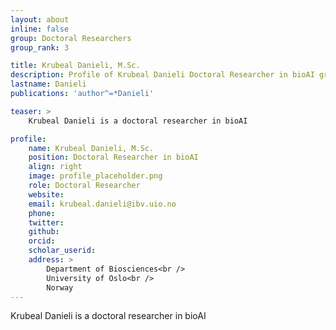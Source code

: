 ```yaml
---
layout: about
inline: false
group: Doctoral Researchers
group_rank: 3

title: Krubeal Danieli, M.Sc.
description: Profile of Krubeal Danieli Doctoral Researcher in bioAI group.
lastname: Danieli
publications: 'author^=*Danieli'

teaser: >
    Krubeal Danieli is a doctoral researcher in bioAI

profile:
    name: Krubeal Danieli, M.Sc.
    position: Doctoral Researcher in bioAI  
    align: right
    image: profile_placeholder.png
    role: Doctoral Researcher
    website: 
    email: krubeal.danieli@ibv.uio.no
    phone: 
    twitter: 
    github:
    orcid:
    scholar_userid:
    address: >
        Department of Biosciences<br />
        University of Oslo<br />   
        Norway
---
```


Krubeal Danieli is a doctoral researcher in bioAI
